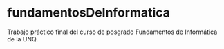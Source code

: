 # fundamentosDeInformatica
Trabajo práctico final del curso de posgrado Fundamentos de Informática de la UNQ.
